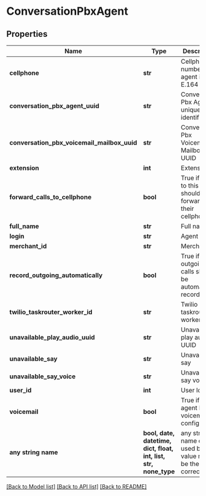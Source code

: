 # ConversationPbxAgent


## Properties
Name | Type | Description | Notes
------------ | ------------- | ------------- | -------------
**cellphone** | **str** | Cellphone number of agent in E.164 format | [optional] 
**conversation_pbx_agent_uuid** | **str** | Conversation Pbx Agent unique identifier | [optional] 
**conversation_pbx_voicemail_mailbox_uuid** | **str** | Conversation Pbx Voicemail Mailbox UUID | [optional] 
**extension** | **int** | Extension | [optional] 
**forward_calls_to_cellphone** | **bool** | True if calls to this agent should be forwarded to their cellphone | [optional] 
**full_name** | **str** | Full name | [optional] 
**login** | **str** | Agent login | [optional] 
**merchant_id** | **str** | Merchant Id | [optional] 
**record_outgoing_automatically** | **bool** | True if outgoing calls should be automatically recorded | [optional] 
**twilio_taskrouter_worker_id** | **str** | Twilio taskrouter worker Id | [optional] 
**unavailable_play_audio_uuid** | **str** | Unavailable play audio UUID | [optional] 
**unavailable_say** | **str** | Unavailable say | [optional] 
**unavailable_say_voice** | **str** | Unavailable say voice | [optional] 
**user_id** | **int** | User Id | [optional] 
**voicemail** | **bool** | True if this agent has voicemail configured | [optional] 
**any string name** | **bool, date, datetime, dict, float, int, list, str, none_type** | any string name can be used but the value must be the correct type | [optional]

[[Back to Model list]](../README.md#documentation-for-models) [[Back to API list]](../README.md#documentation-for-api-endpoints) [[Back to README]](../README.md)


